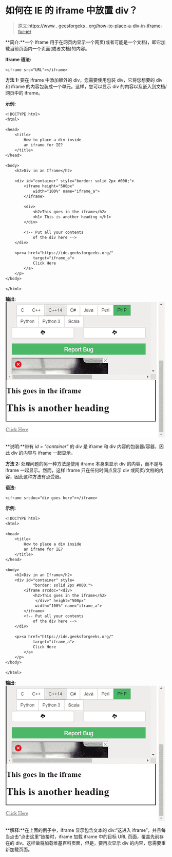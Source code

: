 # 如何在 IE 的 iframe 中放置 div？

> 原文:[https://www . geesforgeks . org/how-to-place-a-div-in-iframe-for-ie/](https://www.geeksforgeeks.org/how-to-place-a-div-inside-an-iframe-for-ie/)

**简介:**一个 Iframe 用于在网页内显示一个网页(或者可能是一个文档)，即它加载当前页面内一个页面(或者文档)的内容。

**Iframe 语法:**

```htmlhtml
<iframe src="URL"></iframe>

```

**方法 1:** 要在 iframe 中添加额外的 div，您需要使用包装 div，它将您想要的 div 和 iframe 的内容包装成一个单元。这样，您可以显示 div 的内容以及嵌入到文档/网页中的 iframe。

**示例:**

```htmlhtml
<!DOCTYPE html>
<html>

<head>
    <title>
        How to place a div inside
        an iframe for IE?
    </title>
</head>

<body>
    <h2>Div in an Iframe</h2>

    <div id="container" style="border: solid 2px #000;">
        <iframe height="500px" 
            width="100%" name="iframe_a">
        </iframe>

        <div>
            <h2>This goes in the iframe</h2>
            <h1> This is another heading </h1>
        </div>

        <!-- Put all your contents 
            of the div here -->
    </div>

    <p><a href="https://ide.geeksforgeeks.org/" 
            target="iframe_a">
            Click Here
        </a>
    </p>
</body>

</html>                    
```

**输出:**
![](img/ffe01a03e32a05c9d7bb357b2ba2373a.png)

**说明:**带有 *id = "container"* 的 div 是 iframe 和 div 内容的包装器/容器，因此 div 的内容与 iframe 一起显示。

**方法 2:** 处理问题的另一种方法是使用 iframe 本身来显示 div 的内容，而不是与 iframe 一起显示。然而，这样 iframe 只在任何时间点显示 div 或网页/文档的内容，因此这种方法有点受限。

**语法:**

```htmlhtml
<iframe srcdoc="div goes here"></iframe>

```

**示例:**

```htmlhtml
<!DOCTYPE html>
<html>

<head>
    <title>
        How to place a div inside
        an iframe for IE?
    </title>
</head>

<body>
    <h2>Div in an Iframe</h2>
    <div id="container" style=
            "border: solid 2px #000;">
        <iframe srcdoc="<div>
            <h2>This goes in the iframe</h2>
             </div>" height="500px" 
             width="100%" name="iframe_a">
        </iframe>
        <!-- Put all your contents 
            of the div here -->
    </div>

    <p><a href="https://ide.geeksforgeeks.org/"
            target="iframe_a">
            Click Here
        </a>
    </p>
</body>

</html>
```

**输出:**
![](img/ffe01a03e32a05c9d7bb357b2ba2373a.png)

**解释:**在上面的例子中，iframe 显示包含文本的 div:“这进入 iframe”，并且每当点击“点击这里”链接时，iframe 加载 iframe 中的目标 URL 页面，覆盖先前存在的 div。这样做将加载维基百科页面，但是，要再次显示 div 的内容，您需要重新加载页面。